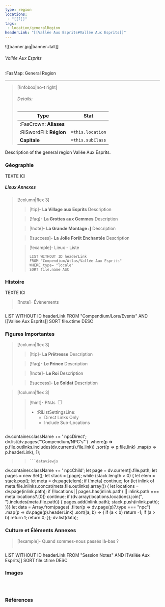 ```yaml
---
type: region
locations:
 - "[[?]]"
tags:
 - location/generalRegion
headerLink: "[[Vallée Aux Esprits#Vallée Aux Esprits]]"
---
```


![[banner.jpg|banner+tall]]
###### Vallée Aux Esprits
<span class="sub2">:FasMap: General Region</span>
___

> [!infobox|no-t right]
> ###### Details:
> | Type | Stat |
> | ---- | ---- |
> | :FasCrown: **Aliases**   |  |
> | :RiSwordFill: **Région** |  `=this.location`|
> | **Capitale** |  `=this.subClass`|

Description of the general region Vallée Aux Esprits.

### Géographie
TEXTE ICI

##### Lieux Annexes
> [!column|flex 3]
>
> > [!tip]- **La Village aux Esprits**
> > Description
>
> > [!faq]- **La Grottes aux Gemmes**
> > Description
>
> > [!note]- **La Grande Montage :]**
> > Description
>
> > [!success]- **La Jolie Forêt Enchantée**
> > Description
>
>> [!example]- Lieux - Liste
>>```dataview
>>LIST WITHOUT ID headerLink
>>FROM "Compendium/Atlas/Vallée Aux Esprits"
>>WHERE type= "locale"
>>SORT file.name ASC

### Histoire
TEXTE ICI

> [!note]- Évènements
>```dataview
LIST WITHOUT ID headerLink
FROM "Compendium/Lore/Events" AND [[Vallée Aux Esprits]]
SORT file.ctime DESC

### Figures Importantes
> [!column|flex 3]
>
> > [!tip]- **La Prêtresse**
> > Description
>
> > [!faq]- **Le Prince**
> > Description
>
> > [!note]- **Le Roi**
> > Description
>
> > [!success]- **Le Soldat**
> > Description

> [!column|flex 3]
> > [!hint]-  PNJs
> > <input type="checkbox" id="npc"/><ul class="sortMenu"><li class="sortIcon">:RiListSettingsLine:<ul class="dropdown npcedit"><li><label for="npc" class="directLabel active">Direct Links Only</label></li><li><label for="npc" class="childLabel">Include Sub-Locations</label></li></ul></li></ul>
> >```dataviewjs
dv.container.className += ' npcDirect';
dv.list(dv.pages('"Compendium/NPC\'s"')
 .where(p => p.file.outlinks.includes(dv.current().file.link))
.sort(p => p.file.link)
.map(p => p.headerLink), 1);
>>```
>>```dataviewjs
dv.container.className += ' npcChild';
let page = dv.current().file.path;
let pages = new Set();
let stack = [page];
while (stack.length > 0) {
let elem = stack.pop();
let meta = dv.page(elem);
if (!meta) continue;
for (let inlink of meta.file.inlinks.concat(meta.file.outlinks).array()) {
let locations = dv.page(inlink.path);
if (!locations || pages.has(inlink.path) || inlink.path === meta.locations?.[0]) continue;
 if (dv.array(locations.locations).join(", ").includes(meta.file.path)) {
 pages.add(inlink.path);
 stack.push(inlink.path);
}}}
let data = Array.from(pages)
.filter(p => dv.page(p)?.type === "npc")
.map(p => dv.page(p).headerLink)
.sort((a, b) => {
if (a < b) return -1;
if (a > b) return 1;
return 0;
});
dv.list(data);


### Culture et Éléments Annexes
> [!example]- Quand sommes-nous passés là-bas ?
>```dataview
LIST WITHOUT ID headerLink
FROM "Session Notes" AND [[Vallée Aux Esprits]]
SORT file.ctime DESC


### Images
```image-layout-masonry-3



```

### Références




